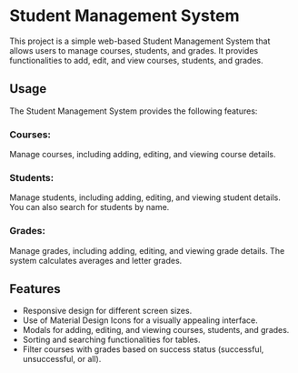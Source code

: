 # Student Management System

This project is a simple web-based Student Management System that allows users to manage courses, students, and grades. It provides functionalities to add, edit, and view courses, students, and grades.

## Usage

The Student Management System provides the following features:

### Courses:

Manage courses, including adding, editing, and viewing course details.

### Students: 

Manage students, including adding, editing, and viewing student details. You can also search for students by name.

### Grades:

 Manage grades, including adding, editing, and viewing grade details. The system calculates averages and letter grades.

## Features

- Responsive design for different screen sizes.
- Use of Material Design Icons for a visually appealing interface.
- Modals for adding, editing, and viewing courses, students, and grades.
- Sorting and searching functionalities for tables.
- Filter courses with grades based on success status (successful, unsuccessful, or all).
